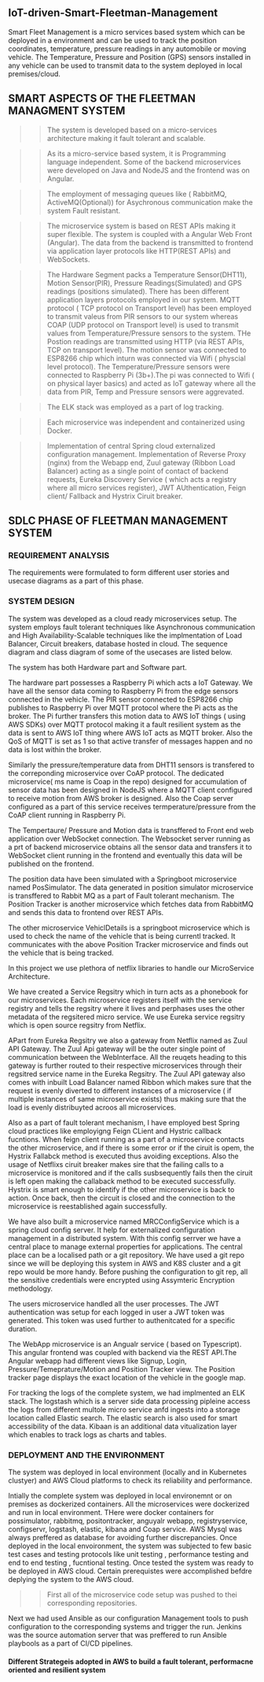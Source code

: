 ## IoT-driven-Smart-Fleetman-Management

Smart Fleet Management is a micro services based system which can be deployed in a environment and can be used to track the position coordinates, temperature, pressure readings in any automobile or moving vehicle. The Temperature, Pressure and Position (GPS) sensors installed in any vehicle can be used to transmit data to the system deployed in local premises/cloud.

## SMART ASPECTS OF THE FLEETMAN MANAGMENT SYSTEM

>> The system is developed based on a micro-services architecture making it fault tolerant and scalable.

>> As its a micro-service based system, it is Programming language independent. Some of the backend microservices were developed on Java and NodeJS and the frontend was on Angular.

>> The employment of messaging queues like ( RabbitMQ, ActiveMQ(Optional)) for Asychronous communication make the system Fault resistant.

>> The microservice system is based on REST APIs making it super flexible. The system is coupled with a Angular Web Front (Angular). The data from the backend is transmitted to frontend via application layer protocols like HTTP(REST APIs) and WebSockets.

>> The Hardware Segment packs a Temperature Sensor(DHT11), Motion Sensor(PIR), Pressure Readings(Simulated) and GPS readings (positions simulated). There has been different        application layers protocols employed in our system. MQTT protocol ( TCP protocol on Transport level) has been employed to transmit valeus from PIR sensors to our system whereas COAP (UDP protocol on Transport level) is used to transmit values from Temperature/Pressure sensors to the system. THe Postion readings are transmitted using HTTP (via REST APIs, TCP on transport level). The motion sensor was connected to ESP8266 chip which inturn was connected via Wifi ( physcial level protocol). The Temperature/Pressure sensors were connected to Raspberry Pi (3b+).The pi was connected to Wifi ( on physical layer basics) and acted as IoT gateway where all the data from PIR, Temp and Pressure sensors were aggrevated. 

>> The ELK stack was employed as a part of log tracking.

>> Each microservice was independent and containerized using Docker.

>> Implementation of central Spring cloud externalized configuration management. Implementation of Reverse Proxy (nginx) from the Webapp end, Zuul gateway (Ribbon Load Balancer) acting as a single point of contact of backend requests, Eureka Discovery Service ( which acts a registry where all micro services register), JWT AUthentication, Feign client/ Fallback and Hystrix Ciruit breaker.


## SDLC PHASE OF FLEETMAN MANAGEMENT SYSTEM

### REQUIREMENT ANALYSIS

The requirements were formulated to form different user stories and usecase diagrams as a part of this phase.

### SYSTEM DESIGN

The system was developed as a cloud ready microservices setup. The system employs fault tolerant techniques like Asynchronous communication and High Availability-Scalable techniques like the implmentation of Load Balancer, Circuit breakers, database hosted in cloud. The sequence diagram and class diagram of some of the usecases are listed below.


The system has both Hardware part and Software part. 

The hardware part possesses a Raspberry Pi which acts a IoT Gateway. We have all the sensor data coming to Raspberry Pi from the edge sensors connected in the vehicle. The PIR sensor connected to ESP8266 chip publishes to Raspberry Pi over MQTT protocol where the Pi acts as the broker. The Pi further transfers this motion data to AWS IoT things ( using AWS SDKs) over MQTT protocol making it a fault resilient system as the data is sent to AWS IoT thing where AWS IoT acts as MQTT broker. Also the QoS of MQTT is set as 1 so that active transfer of messages happen and no data is lost within the broker. 

Similarly the pressure/temperature data from DHT11 sensors is transfered to the correponding microservice over CoAP protocol. The dedicated microservice( ms name is Coap in the repo) designed for accumulation of sensor data has been designed in NodeJS where a MQTT client configured to receive motion from AWS broker is designed. Also the Coap server configured as a part of this service receives termperature/pressure from the CoAP client running in Raspberry Pi.

The Tempertaure/ Pressure and Motion data is transffered to Front end web application over WebSocket connection. The Websocket server running as a prt of backend microservice  obtains all the sensor data and transfers it to WebSocket client running in the frontend and eventually this data will be published on the frontend. 

The position data have been simulated with a Springboot microservice named PosSimulator. The data generated in position simulator microservice is transffered to Rabbit MQ as a part of Fault tolerant mechanism. The Position Tracker is another microservice which fetches data from RabbitMQ and sends this data to frontend over REST APIs. 

The other microservice VehiclDetails is a springboot microservice which is used to check the name of the vehicle that is being currentl tracked. It communicates with the above Position Tracker microservice and finds out the vehicle that is being tracked. 

In this project we use plethora of netflix libraries to handle our MicroService Architecture. 

We have created a Service Regsitry which in turn acts as a phonebook for our microservices. Each microservice registers itself with the service registry and tells the regsitry where it lives and perphases uses the other metadata of the regsitered micro service. We use Eureka service regsitry which is open source regsitry from Netflix.

APart from Eureka Regsitry we also a gateway from Netflix named as Zuul API Gateway. The Zuul Api gateway will be the outer single point of communication between the WebInterface. All the reuqets heading to this gateway is further routed to their respective microservices through their regsitred service name in the Eureka Regsitry. The Zuul API gateway also comes with inbuilt Load Balancer named Ribbon which makes sure that the request is evenly diverted to different instances of a microservice ( if multiple instances of same microservice exists) thus making sure that the load is evenly distribuyted acroos all microservices.

Also as a part of fault tolerant mechanism, I have employed best Spring cloud practices like employigng Feign CLient and Hystric callback fucntions. When feign client running as a part of a microservice contacts the other microservice, and if there is some error or if the ciruit is opem, the Hystrix Fallabck method is executed thus avoiding exceptions.  Also the usage of Netflixs ciruit breaker makes sire that the failing calls to a microservice is monitored and if the calls susbsequently fails then the ciruit is left open making the callaback method to be executed successfully. Hystrix is smart enough to identify if the other microservice is back to action. Once back, then the circuit is closed and the connection to the microservice is reestablished again successfully.

We have also built a microservice named MRCConfigService which is a spring cloud config server. It help for externalized configuration management in a distributed system. With this config serrver we have a central place to manage external properties for applications. The central place can be a localised path or a git repository. We have used a git repo since we will be deploying this system in AWS and K8S cluster and a git repo would be more handy. Before pushing the configuration to git rep, all the sensitive credentials were encrypted using Assymteric Encryption methodology. 

The users microservice handled all the user processes. The JWT authentication was setup for each logged in user a JWT token was generated. This token was used further to authenitcated for a specific duration. 

The WebApp microservice is an Angualr service ( based on Typescript). This angular frontend was coupled with backend via the REST API.The Angular webapp had different views like Signup, Login, Pressure/Temeprature/Motion and Position Tracker view. The Position tracker page displays the exact location of the vehicle in the google map.


For tracking the logs of the complete system, we had implmented an ELK stack. The logstash which is a server side data processing pipleine access the logs from different multole micro service anfd ingests into a storage location called Elastic search. The elastic search is also used for smart accessibility of the data. Kibaan is an additional data vitualization layer which enables to track logs as charts and tables.

### DEPLOYMENT AND THE ENVIRONMENT

The system was deployed in local environment (locally  and in Kubernetes clustyer) and AWS Cloud platforms to check its reliability and performance. 

Intially the complete system was deployed in local environemnt or on premises as dockerized containers. All the microservices were dockerized and run in local environment. THere were docker containers for possimulator, rabbitmq, positontracker, anguyalr webapp, registryservice, configservr, logstash, elastic, kibana and Coap service. AWS Mysql was always preffered as database for avoiding further discrepancies. Once deployed in the local envoironment, the system was subjected to few basic test cases and testing protocols like unit testing , performance testing and end to end testing , fucntional testing. Once tested the system was ready to be deployed in AWS cloud. Certain prerequistes were accomplished befdre deplying the system to the AWS cloud. 

>> First all of the microservice code setup was pushed to thei corresponding repositories.

Next we had used Ansible as our configuration Management tools to push configuration to the corresponding systems and trigger the run. Jenkins was the source automation server that was preffered to run Ansible playbools as a part of CI/CD pipelines.

#### Different Strategeis adopted in AWS to build a fault tolerant, performacne oriented and resilient system







